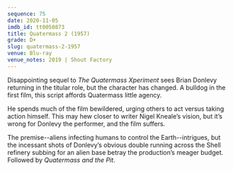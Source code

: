 ```yaml
---
sequence: 75
date: 2020-11-05
imdb_id: tt0050873
title: Quatermass 2 (1957)
grade: D+
slug: quatermass-2-1957
venue: Blu-ray
venue_notes: 2019 | Shout Factory
---
```


Disappointing sequel to <span data-imdb-id="tt0049646">_The Quatermass Xperiment_</span> sees Brian Donlevy returning in the titular role, but the character has changed. A bulldog in the first film, this script affords Quatermass little agency.

<!-- end -->

He spends much of the film bewildered, urging others to act versus taking action himself. This may hew closer to writer Nigel Kneale’s vision, but it’s wrong for Donlevy the performer, and the film suffers.

The premise--aliens infecting humans to control the Earth--intrigues, but the incessant shots of Donlevy’s obvious double running across the Shell refinery subbing for an alien base betray the production’s meager budget. Followed by <span data-imdb-id="tt0062168">_Quatermass and the Pit_</span>.
